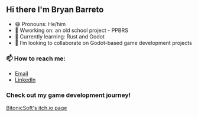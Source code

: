 ## Hi there I'm Bryan Barreto

- 😄 Pronouns: He/him
- 🔭 Wworking on: an old school project - PPBRS
- 🌱 Currently learning: Rust and Godot
- 👯 I’m looking to collaborate on Godot-based game development projects
  
### 📫 How to reach me:
  - [Email](emailto:bryan94barreto@gmail.com)
  - [LinkedIn](https://www.linkedin.com/in/bryan-barreto/)

### Check out my game development journey!
[BitonicSoft's itch.io page](https://bitonicsoft.itch.io/)
